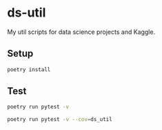# ds-util

My util scripts for data science projects and Kaggle.

## Setup

```bash
poetry install
```

## Test

```bash
poetry run pytest -v
```

```bash
poetry run pytest -v --cov=ds_util
```

